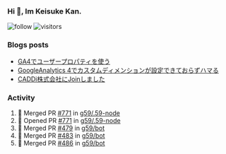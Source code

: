 ### Hi 👋, Im Keisuke Kan.

<!--
**9renpoto/9renpoto** is a ✨ _special_ ✨ repository because its `README.md` (this file) appears on your GitHub profile.

Here are some ideas to get you started:

- 🔭 I’m currently working on ...
- 🌱 I’m currently learning ...
- 👯 I’m looking to collaborate on ...
- 🤔 I’m looking for help with ...
- 💬 Ask me about ...
- 📫 How to reach me: ...
- 😄 Pronouns: ...
- ⚡ Fun fact: ...
-->

![follow](https://img.shields.io/github/followers/9renpoto?label=Follow&style=social)
![visitors](https://komarev.com/ghpvc/?username=9renpoto&label=Profile%20views&color=0e75b6&style=flat)

### Blogs posts

<!-- BLOG-POST-LIST:START -->
- [GA4でユーザープロパティを使う](https://9renpoto.dev/2021/02/21/google-analytics-4-user-properties/)
- [GoogleAnalytics 4でカスタムディメンションが設定できておらずハマる](https://9renpoto.dev/2021/02/13/google-analytics-4/)
- [CADDi株式会社にJoinしました](https://9renpoto.dev/2020/12/05/join/)
<!-- BLOG-POST-LIST:END -->

### Activity

<!--START_SECTION:activity-->
1. 🎉 Merged PR [#771](https://github.com/g59/.59-node/pull/771) in [g59/.59-node](https://github.com/g59/.59-node)
2. 💪 Opened PR [#771](https://github.com/g59/.59-node/pull/771) in [g59/.59-node](https://github.com/g59/.59-node)
3. 🎉 Merged PR [#479](https://github.com/g59/bot/pull/479) in [g59/bot](https://github.com/g59/bot)
4. 🎉 Merged PR [#483](https://github.com/g59/bot/pull/483) in [g59/bot](https://github.com/g59/bot)
5. 🎉 Merged PR [#486](https://github.com/g59/bot/pull/486) in [g59/bot](https://github.com/g59/bot)
<!--END_SECTION:activity-->

<!--START_SECTION:waka-->
<!--END_SECTION:waka-->